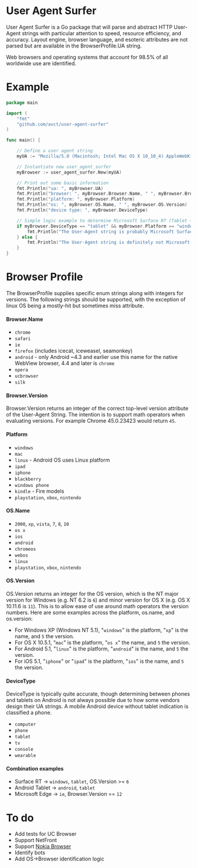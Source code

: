 # User Agent Surfer

User Agent Surfer is a Go package that will parse and abstract HTTP User-Agent strings with particular attention to speed, resource efficiency, and accuracy. Layout engine, browser language, and esoteric attributes are not parsed but are available in the BrowserProfile.UA string.

Web browsers and operating systems that account for 98.5% of all worldwide use are identified.

# Example

```go
package main

import (
	"fmt"
	"github.com/avct/user-agent-surfer"
)

func main() {

	// Define a user agent string
	myUA := "Mozilla/5.0 (Macintosh; Intel Mac OS X 10_10_4) AppleWebKit/537.36 (KHTML, like Gecko) Chrome/43.0.2357.130 Safari/537.36"

	// Instantiate new user_agent_surfer
	myBrowser := user_agent_surfer.New(myUA)

	// Print out some basic information
	fmt.Println("ua: ", myBrowser.UA)
	fmt.Println("browser: ", myBrowser.Browser.Name, " ", myBrowser.Browser.Version)
	fmt.Println("platform: ", myBrowser.Platform)
	fmt.Println("os: ", myBrowser.OS.Name, " ", myBrowser.OS.Version)
	fmt.Println("device type: ", myBrowser.DeviceType)

	// Simple logic example to determine Microsoft Surface RT (Tablet + Windows + modern-ish version of Windows)
	if myBrowser.DeviceType == "tablet" && myBrowser.Platform == "windows" && myBrowser.OS.Version > 6 {
		fmt.Println("The User-Agent string is probably Microsoft Surface RT.")
	} else {
		fmt.Println("The User-Agent string is definitely not Microsoft Surface RT.")
	}
}
```

# Browser Profile

The BrowserProfile supplies specific enum strings along with integers for versions. The following strings should be supported, with the exception of linux OS being a mostly-hit but sometimes miss attribute.

#### Browser.Name
* `chrome`
* `safari`
* `ie`
* `firefox` (includes icecat, iceweasel, seamonkey)
* `android` - only Android ~4.3 and earlier use this name for the native WebView browser, 4.4 and later is `chrome`
* `opera`
* `ucbrowser`
* `silk`

#### Browser.Version

Browser.Version returns an integer of the correct top-level version attribute of the User-Agent String. The intention is to support math operators when evaluating versions. For example Chrome 45.0.23423 would return `45`.

#### Platform
* `windows`
* `mac`
* `linux` - Android OS uses Linux platform
* `ipad`
* `iphone`
* `blackberry`
* `windows phone`
* `kindle` - Fire models
* `playstation`, `xbox`, `nintendo`

#### OS.Name
* `2000`, `xp`, `vista`, `7`, `8`, `10`
* `os x`
* `ios`
* `android`
* `chromeos`
* `webos`
* `linux`
* `playstation`, `xbox`, `nintendo`

#### OS.Version

OS.Version returns an integer for the OS version, which is the NT major version for Windows (e.g. NT 6.2 is `6`) and minor version for OS X (e.g. OS X 10.11.6 is `11`). This is to allow ease of use around math operators the version numbers. Here are some examples across the platform, os.name, and os.version:

* For Windows XP (Windows NT 5.1), "`windows`" is the platform, "`xp`" is the name, and `5` the version.
* For OS X 10.5.1, "`mac`" is the platform, "`os x`" the name, and `5` the version.
* For Android 5.1, "`linux`" is the platform, "`android`" is the name, and `5` the version.
* For iOS 5.1, "`iphone`" or "`ipad`" is the platform, "`ios`" is the name, and `5` the version.

#### DeviceType
DeviceType is typically quite accurate, though determining between phones and tablets on Android is not always possible due to how some vendors design their UA strings. A mobile Android device without tablet indication is classified a phone.

* `computer`
* `phone`
* `tablet`
* `tv`
* `console`
* `wearable`

#### Combination examples
* Surface RT -> `windows`, `tablet`, OS.Version >= `6`
* Android Tablet -> `android`, `tablet`
* Microsoft Edge -> `ie`, Browser.Version == `12`

# To do

* Add tests for UC Browser
* Support NetFront
* Support [Nokia Browser](https://en.wikipedia.org/wiki/Nokia_Browser_for_Symbian)
* Identify bots
* Add OS->Browser identification logic